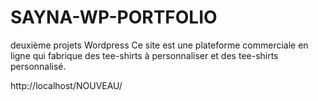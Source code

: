 # SAYNA-WP-PORTFOLIO
deuxième projets Wordpress 
Ce site est une plateforme commerciale en ligne qui fabrique des tee-shirts à personnaliser et des tee-shirts personnalisé.

http://localhost/NOUVEAU/

